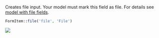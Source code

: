 Creates file input. Your model must mark this field as file. For details see [model with file fields](../Models/With_File_Fields.html).

```php
FormItem::file('file', 'File')
```

![](/img/file.png)